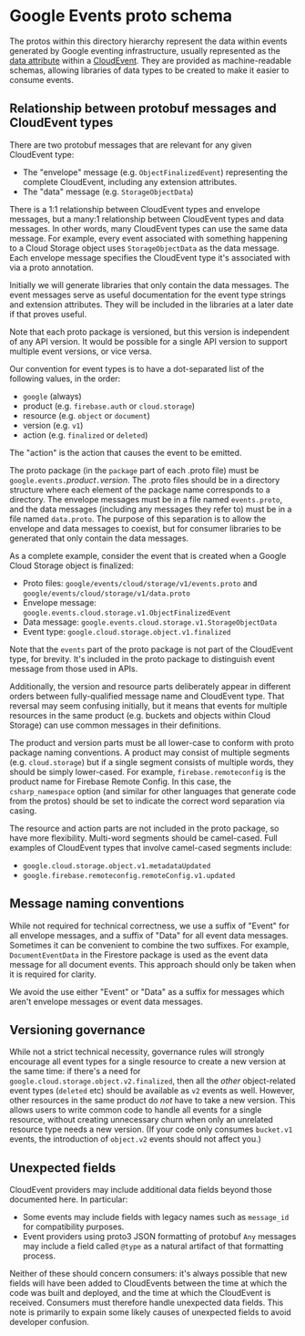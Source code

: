 # Google Events proto schema

The protos within this directory hierarchy represent the data within
events generated by Google eventing infrastructure, usually
represented as the [data
attribute](https://github.com/cloudevents/spec/blob/main/cloudevents/spec.md#event-data)
within a [CloudEvent](https://cloudevents.io/). They are provided as
machine-readable schemas, allowing libraries of data types to be
created to make it easier to consume events.

## Relationship between protobuf messages and CloudEvent types

There are two protobuf messages that are relevant for any given CloudEvent
type:

- The "envelope" message (e.g. `ObjectFinalizedEvent`) representing
  the complete CloudEvent, including any extension attributes.
- The "data" message (e.g. `StorageObjectData`)

There is a 1:1 relationship between CloudEvent types and envelope
messages, but a many:1 relationship between CloudEvent types and
data messages. In other words, many CloudEvent types can use the
same data message. For example, every event associated with
something happening to a Cloud Storage object uses `StorageObjectData`
as the data message. Each envelope message specifies the CloudEvent
type it's associated with via a proto annotation.

Initially we will generate libraries that only contain the data
messages. The event messages serve as useful documentation for the
event type strings and extension attributes. They will be included
in the libraries at a later date if that proves useful.

Note that each proto package is versioned, but this version is
independent of any API version. It would be possible for a single
API version to support multiple event versions, or vice versa.

Our convention for event types is to have a dot-separated list of
the following values, in the order:

- `google` (always)
- product (e.g. `firebase.auth` or `cloud.storage`)
- resource (e.g. `object` or `document`)
- version (e.g. `v1`)
- action (e.g. `finalized` or `deleted`)

The "action" is the action that causes the event to be emitted.

The proto package (in the `package` part of each .proto file) must
be `google.events.`*product*`.`*version*. The .proto files should be
in a directory structure where each element of the package name
corresponds to a directory. The envelope messages must be in a file
named `events.proto`, and the data messages (including any messages
they refer to) must be in a file named `data.proto`. The purpose of
this separation is to allow the envelope and data messages to coexist,
but for consumer libraries to be generated that only contain the data
messages.

As a complete example, consider the
event that is created when a Google Cloud Storage object is
finalized:

- Proto files: `google/events/cloud/storage/v1/events.proto` and
  `google/events/cloud/storage/v1/data.proto`
- Envelope message: `google.events.cloud.storage.v1.ObjectFinalizedEvent`
- Data message: `google.events.cloud.storage.v1.StorageObjectData`
- Event type: `google.cloud.storage.object.v1.finalized`

Note that the `events` part of the proto package is not part of the
CloudEvent type, for brevity. It's included in the proto package to
distinguish event message from those used in APIs.

Additionally, the version and resource parts deliberately appear in
different orders between fully-qualified message name and CloudEvent
type. That reversal may seem confusing initially, but it means that
events for multiple resources in the same product (e.g. buckets and
objects within Cloud Storage) can use common messages in their
definitions.

The product and version parts must be all lower-case to conform with
proto package naming conventions. A product may consist of multiple
segments (e.g. `cloud.storage`) but if a single segment consists of
multiple words, they should be simply lower-cased. For example,
`firebase.remoteconfig` is the product name for Firebase Remote
Config. In this case, the `csharp_namespace` option (and similar for
other languages that generate code from the protos) should be set to
indicate the correct word separation via casing.

The resource and action parts are not included in the proto package,
so have more flexibility. Multi-word segments should be camel-cased.
Full examples of CloudEvent types that involve camel-cased segments
include:

- `google.cloud.storage.object.v1.metadataUpdated`
- `google.firebase.remoteconfig.remoteConfig.v1.updated`

## Message naming conventions

While not required for technical correctness, we use a suffix of "Event"
for all envelope messages, and a suffix of "Data" for all event data messages.
Sometimes it can be convenient to combine the two suffixes. For example,
`DocumentEventData` in the Firestore package is used as the event data
message for all document events. This approach should only be taken
when it is required for clarity.

We avoid the use either "Event" or "Data" as a suffix for messages which
aren't envelope messages or event data messages.

## Versioning governance

While not a strict technical necessity, governance rules will
strongly encourage all event types for a single resource to create a
new version at the same time: if there's a need for
`google.cloud.storage.object.v2.finalized`, then all the *other*
object-related event types (`deleted` etc) should be available as
`v2` events as well. However, other resources in the same product do
*not* have to take a new version. This allows users to write common
code to handle all events for a single resource, without creating
unnecessary churn when only an unrelated resource type needs
a new version. (If your code only consumes `bucket.v1` events, the
introduction of `object.v2` events should not affect you.)

## Unexpected fields

CloudEvent providers may include additional data fields beyond those
documented here. In particular:

- Some events may include fields with legacy names such as
  `message_id` for compatibility purposes.
- Event providers using proto3 JSON formatting of protobuf `Any`
  messages may include a field called `@type` as a natural artifact
  of that formatting process.

Neither of these should concern consumers: it's always possible that
new fields will have been added to CloudEvents between the time at
which the code was built and deployed, and the time at which the
CloudEvent is received. Consumers must therefore handle unexpected
data fields. This note is primarily to expain some likely causes of
unexpected fields to avoid developer confusion.
